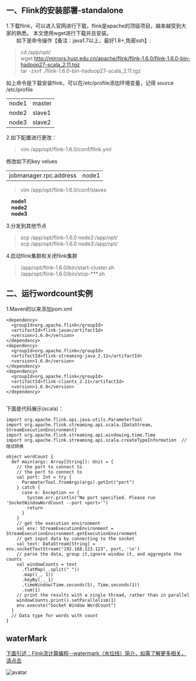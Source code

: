 ## 一、Flink的安装部署-standalone
1.下载flink，可以进入官网进行下载，flink是apache的顶级项目，越来越受到大家的熟悉。
本文使用wget进行下载并且安装。<br>
&ensp;&ensp;&ensp;&ensp;如下是命令操作【备注：java1.7以上，最好1.8+,免密ssh】:
> cd /app/opt/ <br>
> wget http://mirrors.hust.edu.cn/apache/flink/flink-1.6.0/flink-1.6.0-bin-hadoop27-scala_2.11.tgz <br>
> tar -zxvf ./flink-1.6.0-bin-hadoop27-scala_2.11.tgz

如上命令是下载安装flink，可以在/etc/profile添加环境变量，记得  source /etc/profile

<table>
    <tr>
        <td>node1</td>
        <td>master</td>
    </tr>
    <tr>
        <td>node2</td>
        <td>slave1</td>
    </tr>
    <tr>
        <td>node3</td>
        <td>slave2</td>
     </tr>
</table>

2.如下配置进行更改：<br>
> vim /app/opt/flink-1.6.0/conf/flink.yml 

修改如下的key velues <br>
<table>
  <tr>
   <td>jobmanager.rpc.address</td>
   <td>node1</td>
  </tr>
</table>

> vim /app/opt/flink-1.6.0/conf/slaves

&ensp;&ensp;<B>node1</B><br>
&ensp;&ensp;<B>node2</B><br>
&ensp;&ensp;<B>node3</B><br>

3.分发到其他节点
>scp  /app/opt/flink-1.6.0 node2:/app/opt/ <br>
>scp /app/opt/flink-1.6.0 node3:/app/opt/ 

4.启动flink集群和关闭flink集群
> /app/opt/flink-1.6.0/bin/start-cluster.sh <br>
>/app/opt/flink-1.6.0/bin/stop-***.sh

## 二、运行wordcount实例

1.Maven的以来添加pom.xml

```
<dependency>
  <groupId>org.apache.flink</groupId>
  <artifactId>flink-java</artifactId>
  <version>1.6.0</version>
</dependency>
<dependency>
  <groupId>org.apache.flink</groupId>
  <artifactId>flink-streaming-java_2.11</artifactId>
  <version>1.6.0</version>
</dependency>
<dependency>
  <groupId>org.apache.flink</groupId>
  <artifactId>flink-clients_2.11</artifactId>
  <version>1.6.0</version>
</dependency>


```

下面是代码展示(scala)：

```
import org.apache.flink.api.java.utils.ParameterTool
import org.apache.flink.streaming.api.scala.{DataStream, StreamExecutionEnvironment}
import org.apache.flink.streaming.api.windowing.time.Time
import org.apache.flink.streaming.api.scala.createTypeInformation  //隐式转换

object wordCount {
  def main(args: Array[String]): Unit = {
    // the port to connect to
    // the port to connect to
    val port: Int = try {
      ParameterTool.fromArgs(args).getInt("port")
    } catch {
      case e: Exception => {
        System.err.println("No port specified. Please run 'SocketWindowWordCount --port <port>'")
        return
      }
    }
    // get the execution environment
    val env: StreamExecutionEnvironment = StreamExecutionEnvironment.getExecutionEnvironment
    // get input data by connecting to the socket
    val text: DataStream[String] = env.socketTextStream("192.168.123.123", port, '\n')
    // parse the data, group it,ignore window it, and aggregate the counts
    val windowCounts = text
      .flatMap(_.split(" "))
      .map((_, 1))
      .keyBy(_._1)
      .timeWindow(Time.seconds(5), Time.seconds(1))
      .sum(1)
    // print the results with a single thread, rather than in parallel
    windowCounts.print().setParallelism(1)
    env.execute("Socket Window WordCount")
  }
  // Data type for words with count
}

```

## waterMark

[下面引述：Flink流计算编程--watermark（水位线）简介，如需了解更多相关，请点击](https://blog.csdn.net/lmalds/article/details/52704170)

![avatar](https://github.com/backbook/flinkDemo/blob/master/src/main/images/waterMark.png) 



